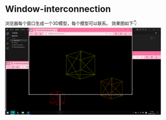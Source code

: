 # Window-interconnection
浏览器每个窗口生成一个3D模型，每个模型可以联系。
效果图如下👇
![image](https://github.com/Liu-Angle/Window-interconnection/blob/LZJ/1.png)
